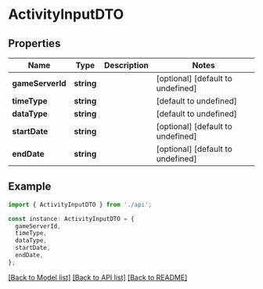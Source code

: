 # ActivityInputDTO

## Properties

| Name             | Type       | Description | Notes                             |
| ---------------- | ---------- | ----------- | --------------------------------- |
| **gameServerId** | **string** |             | [optional] [default to undefined] |
| **timeType**     | **string** |             | [default to undefined]            |
| **dataType**     | **string** |             | [default to undefined]            |
| **startDate**    | **string** |             | [optional] [default to undefined] |
| **endDate**      | **string** |             | [optional] [default to undefined] |

## Example

```typescript
import { ActivityInputDTO } from './api';

const instance: ActivityInputDTO = {
  gameServerId,
  timeType,
  dataType,
  startDate,
  endDate,
};
```

[[Back to Model list]](../README.md#documentation-for-models) [[Back to API list]](../README.md#documentation-for-api-endpoints) [[Back to README]](../README.md)
